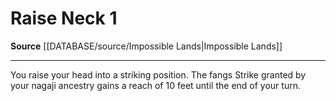 ﻿---
actions: '[one-action]'
id: '1450'
name: Raise Neck
rarity: Common
source: '[[DATABASE/source/Impossible Lands|Impossible Lands]]'
type: Action

---
# Raise Neck <span class="action-icon">1</span>

**Source** [[DATABASE/source/Impossible Lands|Impossible Lands]]

---
You raise your head into a striking position. The fangs Strike granted by your nagaji ancestry gains a reach of 10 feet until the end of your turn.